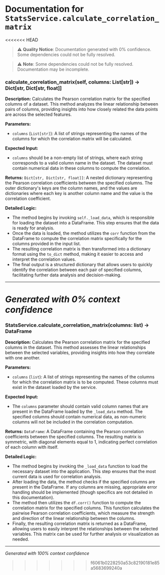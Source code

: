 # Documentation for `StatsService.calculate_correlation_matrix`

<<<<<<< HEAD
> ⚠️ **Quality Notice**: Documentation generated with 0% confidence. Some dependencies could not be fully resolved.


> ⚠️ **Note**: Some dependencies could not be fully resolved. Documentation may be incomplete.
### calculate_correlation_matrix(self, columns: List[str]) -> Dict[str, Dict[str, float]]

**Description:**
Calculates the Pearson correlation matrix for the specified columns of a dataset. This method analyzes the linear relationship between pairs of columns, providing insights into how closely related the data points are across the selected features.

**Parameters:**
- `columns` (`List[str]`): A list of strings representing the names of the columns for which the correlation matrix will be calculated.

**Expected Input:**
- `columns` should be a non-empty list of strings, where each string corresponds to a valid column name in the dataset. The dataset must contain numerical data in these columns to compute the correlation.

**Returns:**
`Dict[str, Dict[str, float]]`: A nested dictionary representing the Pearson correlation coefficients between the specified columns. The outer dictionary's keys are the column names, and the values are dictionaries where each key is another column name and the value is the correlation coefficient.

**Detailed Logic:**
- The method begins by invoking `self._load_data`, which is responsible for loading the dataset into a DataFrame. This step ensures that the data is ready for analysis.
- Once the data is loaded, the method utilizes the `corr` function from the DataFrame to compute the correlation matrix specifically for the columns provided in the input list.
- The resulting correlation matrix is then transformed into a dictionary format using the `to_dict` method, making it easier to access and interpret the correlation values.
- The final output is a structured dictionary that allows users to quickly identify the correlation between each pair of specified columns, facilitating further data analysis and decision-making.

---
*Generated with 0% context confidence*
=======
### StatsService.calculate_correlation_matrix(columns: list) -> DataFrame

**Description:**
Calculates the Pearson correlation matrix for the specified columns in the dataset. This method assesses the linear relationships between the selected variables, providing insights into how they correlate with one another.

**Parameters:**
- `columns` (`list`): A list of strings representing the names of the columns for which the correlation matrix is to be computed. These columns must exist in the dataset loaded by the service.

**Expected Input:**
- The `columns` parameter should contain valid column names that are present in the DataFrame loaded by the `_load_data` method. The specified columns should contain numerical data, as non-numeric columns will not be included in the correlation computation.

**Returns:**
`DataFrame`: A DataFrame containing the Pearson correlation coefficients between the specified columns. The resulting matrix is symmetric, with diagonal elements equal to 1, indicating perfect correlation of each column with itself.

**Detailed Logic:**
- The method begins by invoking the `_load_data` function to load the necessary dataset into the application. This step ensures that the most current data is used for correlation analysis.
- After loading the data, the method checks if the specified columns are present in the DataFrame. If any columns are missing, appropriate error handling should be implemented (though specifics are not detailed in this documentation).
- The method then utilizes the `df.corr()` function to compute the correlation matrix for the specified columns. This function calculates the pairwise Pearson correlation coefficients, which measure the strength and direction of the linear relationship between the columns.
- Finally, the resulting correlation matrix is returned as a DataFrame, allowing users to easily interpret the relationships between the selected variables. This matrix can be used for further analysis or visualization as needed.

---
*Generated with 100% context confidence*
>>>>>>> f6061b0228250a53c82190181e85a5683699240a
